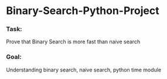 # Binary-Search-Python-Project

<h3>Task: </h3>
Prove that Binary Search is more fast than naive search<br/>

<h3>Goal: </h3>
Understanding binary search, naive search, python time module